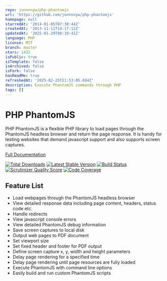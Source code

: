```yaml
---
repo: jonnnnyw/php-phantomjs
url: 'https://github.com/jonnnnyw/php-phantomjs'
homepage: null
starredAt: '2014-01-05T07:30:44Z'
createdAt: '2013-11-11T14:17:12Z'
updatedAt: '2025-01-29T08:10:41Z'
language: PHP
license: MIT
branch: master
stars: 1432
isPublic: true
isTemplate: false
isArchived: false
isFork: false
hasReadMe: true
refreshedAt: '2025-02-25T21:53:05.694Z'
description: Execute PhantomJS commands through PHP
tags: []
---
```


PHP PhantomJS
=============

PHP PhantomJS is a flexible PHP library to load pages through the PhantomJS 
headless browser and return the page response. It is handy for testing
websites that demand javascript support and also supports screen captures.

[Full Documentation](http://jonnnnyw.github.io/php-phantomjs/)

[![Total Downloads](https://poser.pugx.org/jonnyw/php-phantomjs/downloads.png)](https://packagist.org/packages/jonnyw/php-phantomjs) [![Latest Stable Version](https://poser.pugx.org/jonnyw/php-phantomjs/v/stable.png)](https://packagist.org/packages/jonnyw/php-phantomjs) [![Build Status](https://travis-ci.org/jonnnnyw/php-phantomjs.svg?branch=master)](https://travis-ci.org/jonnnnyw/php-phantomjs) [![Scrutinizer Quality Score](https://scrutinizer-ci.com/g/jonnnnyw/php-phantomjs/badges/quality-score.png?s=631d32fa1fbb9300eb84b9b52702c7ffeac046a1)](https://scrutinizer-ci.com/g/jonnnnyw/php-phantomjs/) [![Code Coverage](https://scrutinizer-ci.com/g/jonnnnyw/php-phantomjs/badges/coverage.png?s=893b5997da45448e32983b8568a39630b0b2d91b)](https://scrutinizer-ci.com/g/jonnnnyw/php-phantomjs/)

Feature List
---------------------

*  Load webpages through the PhantomJS headless browser
*  View detailed response data including page content, headers, status code etc.
*  Handle redirects
*  View javascript console errors
*  View detailed PhantomJS debug information
*  Save screen captures to local disk
*  Output web pages to PDF document
*  Set viewport size
*  Set fixed header and footer for PDF output
*  Define screen capture x, y, width and height parameters
*  Delay page rendering for a specified time
*  Delay page rendering until page resources are fully loaded
*  Execute PhantomJS with command line options
*  Easily build and run custom PhantomJS scripts
